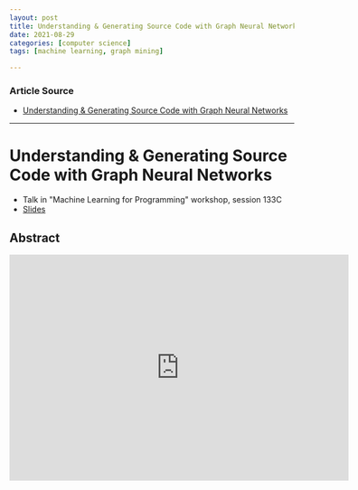 ```yaml
---
layout: post
title: Understanding & Generating Source Code with Graph Neural Networks
date: 2021-08-29
categories: [computer science]
tags: [machine learning, graph mining]

---
```


### Article Source

* [Understanding & Generating Source Code with Graph Neural Networks](https://www.youtube.com/watch?v=AVvagxSeP2Q)


---


# Understanding & Generating Source Code with Graph Neural Networks

* Talk in "Machine Learning for Programming" workshop, session 133C
* [Slides](https://files.sri.inf.ethz.ch/website/events/workshop2018/slides-brockschmidt.pdf)


## Abstract

<iframe width="600" height="400" src="https://www.youtube.com/embed/AVvagxSeP2Q" title="YouTube video player" frameborder="0" allow="accelerometer; autoplay; clipboard-write; encrypted-media; gyroscope; picture-in-picture" allowfullscreen></iframe>